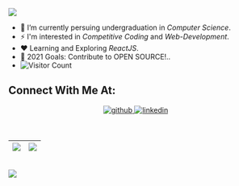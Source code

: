 ![](TITLE.gif)

- 🔭 I’m currently persuing undergraduation in *Computer Science*.
- ⚡ I'm interested in _*Competitive Coding*_ and _*Web-Development*_.
- ❤️ Learning and Exploring _*ReactJS*_.
- 🥅 2021 Goals: Contribute to OPEN SOURCE!..
- ![Visitor Count](https://profile-counter.glitch.me/wadermanasi/count.svg)

## Connect With Me At:

<p align="center">
<a href="https://github.com/WaderManasi/" target="_blank">
  <img src=https://img.shields.io/badge/github-%2324292e.svg?&style=for-the-badge&logo=github&logoColor=white alt=github style="margin-bottom: 5px;" />
</a>

<a href="https://www.linkedin.com/in/manasiwader/" target="_blank">
  <img src=https://img.shields.io/badge/linkedin-%231E77B5.svg?&style=for-the-badge&logo=linkedin&logoColor=white alt=linkedin style="margin-bottom: 5px;" />
</a>
</p>

<br />






|<img  src="https://github-readme-stats.vercel.app/api?username=wadermanasi&hide=commits&show_icons=true&title_color=ffcc00&text_color=b3ccff&icon_color=ff1ac6&bg_color=141439"/>|<img  src="https://github-readme-streak-stats.herokuapp.com/?user=WaderManasi&theme=highcontrast"/>|
|---|---|


<br/>

<img src="https://github-readme-stats.vercel.app/api/top-langs/?username=Wadermanasi&layout=compact&title_color=000&text_color=000&bg_color=e6e6e6&langs_count=8&hide_border=false&hide=Ruby,Batchfile" />

[website]: https://wadermanasi.github.io/portfolio/
[instagram]: https://www.instagram.com/wmanasi_art06/
[linkedin]: https://www.linkedin.com/in/manasi-wader-2455a0197/
[github]: https://github.com/WaderManasi/
[mail]: manasiwader@gmail.com
